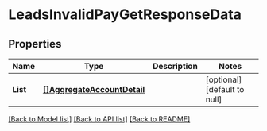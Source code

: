 # LeadsInvalidPayGetResponseData

## Properties
Name | Type | Description | Notes
------------ | ------------- | ------------- | -------------
**List** | [**[]AggregateAccountDetail**](aggregate_account_detail.md) |  | [optional] [default to null]

[[Back to Model list]](../README.md#documentation-for-models) [[Back to API list]](../README.md#documentation-for-api-endpoints) [[Back to README]](../README.md)


